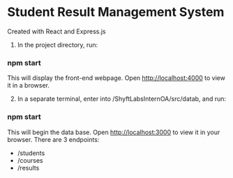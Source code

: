 # Student Result Management System

Created with React and Express.js

1. In the project directory, run:

### npm start

This will display the front-end webpage.
Open [http://localhost:4000](http://localhost:4000) to view it in a browser.

2. In a separate terminal, enter into /ShyftLabsInternOA/src/datab, and run:

### npm start

This will begin the data base.
Open [http://localhost:3000](http://loaclhost:3000) to view it in your browser.
There are 3 endpoints:
- /students
- /courses
- /results

